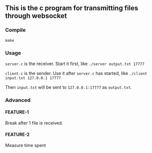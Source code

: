 ## This is the c program for transmitting files through websocket

### Compile
`make`

### Usage

`server.c` is the receiver. Start it first, like `./server output.txt 17777`

`client.c` is the sender. Use it after `server.c` has started, like `./client input.txt 127.0.0.1 17777`

Then `input.txt` will be sent to `127.0.0.1:17777` as `output.txt`.

### Advanced

#### FEATURE-1 
Break after 1 file is received.

#### FEATURE-2
Measure time spent

